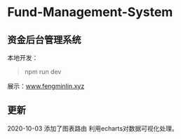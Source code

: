 # Fund-Management-System

## 资金后台管理系统

本地开发：
> npm run dev

展示：www.fengminlin.xyz


## 更新

2020-10-03
添加了图表路由
利用echarts对数据可视化处理。
